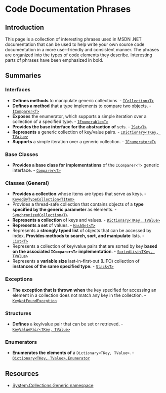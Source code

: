 # Code Documentation Phrases

## Introduction
This page is a collection of interesting phrases used in MSDN .NET documentation that can be used to help write your own source code documentation in a more user-friendly and consistent manner. The phrases are organized into the types of code elements they describe. Interesting parts of phrases have been emphasized in bold.

## Summaries

### Interfaces
- **Defines methods** to manipulate generic collections. - [`ICollection<T>`](https://msdn.microsoft.com/en-us/library/92t2ye13(v=vs.110).aspx)
- **Defines a method** that a type implements to compare two objects. - [`IComparer<T>`](https://msdn.microsoft.com/en-us/library/system.collections.generic(v=vs.110).aspx)
- **Exposes** the enumerator, which supports a simple iteration over a collection of a specified type. - [`IEnumerable<T>`](https://msdn.microsoft.com/en-us/library/9eekhta0(v=vs.110).aspx)
- **Provides the base interface for the abstraction of** sets. - [`ISet<T>`](https://msdn.microsoft.com/en-us/library/system.collections.generic(v=vs.110).aspx)
- **Represents** a generic collection of key/value pairs. - [`IDictionary<TKey, TValue>`](https://msdn.microsoft.com/en-us/library/s4ys34ea(v=vs.110).aspx)
- **Supports** a simple iteration over a generic collection. - [`IEnumerator<T>`](https://msdn.microsoft.com/en-us/library/78dfe2yb(v=vs.110).aspx)

### Base Classes
- **Provides a base class for implementations** of the `IComparer<T>` generic interface. - [`Comparer<T>`](https://msdn.microsoft.com/en-us/library/cfttsh47(v=vs.110).aspx)

### Classes (General)
- **Provides a collection** whose items are types that serve as keys. - [`KeyedByTypeCollection<TItem>`](https://msdn.microsoft.com/en-us/library/ms404549(v=vs.110).aspx)
- Provides a thread-safe collection that contains objects of a **type specified by the generic parameter** as elements. - [`SynchronizedCollection<T>`](https://msdn.microsoft.com/en-us/library/ms668265(v=vs.110).aspx)
- **Represents a collection** of keys and values. - [`Dictionary<TKey, TValue>`](https://msdn.microsoft.com/en-us/library/xfhwa508(v=vs.110).aspx)
- **Represents a set** of values. - [`HashSet<T>`](https://msdn.microsoft.com/en-us/library/bb359438(v=vs.110).aspx)
- Represents a **strongly typed list** of objects that can be accessed by index. **Provides methods to search, sort, and manipulate** lists. - [`List<T>`](https://msdn.microsoft.com/en-us/library/6sh2ey19(v=vs.110).aspx)
- Represents a collection of key/value pairs that are sorted by key **based on the associated `IComparer<T>` implementation**. - [`SortedList<TKey, TValue>`](https://msdn.microsoft.com/en-us/library/ms132319(v=vs.110).aspx)
- Represents a **variable size** last-in-first-out (LIFO) collection of **instances of the same specified type**. - [`Stack<T>`](https://msdn.microsoft.com/en-us/library/3278tedw(v=vs.110).aspx)

### Exceptions
- **The exception that is thrown when** the key specified for accessing an element in a collection does not match any key in the collection. - [`KeyNotFoundException`](https://msdn.microsoft.com/en-us/library/system.collections.generic.keynotfoundexception(v=vs.110).aspx)

### Structures
- **Defines** a key/value pair that can be set or retrieved. - [`KeyValuePair<TKey, TValue>`](https://msdn.microsoft.com/en-us/library/5tbh8a42(v=vs.110).aspx)

### Enumerators
- **Enumerates the elements of** a `Dictionary<TKey, TValue>`. - [`Dictionary<TKey, TValue>.Enumerator`](https://msdn.microsoft.com/en-us/library/k3z2hhax(v=vs.110).aspx)

## Resources 
- [System.Collections.Generic namespace](https://msdn.microsoft.com/en-us/library/system.collections.generic(v=vs.110).aspx) 

